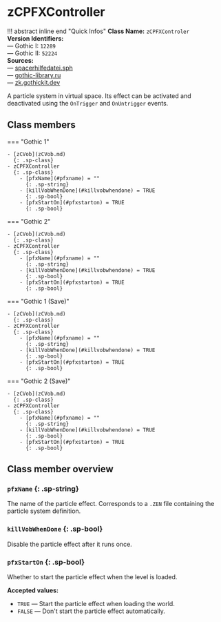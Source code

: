 # zCPFXController

!!! abstract inline end "Quick Infos"
    **Class Name:** `zCPFXControler`<br/>
    **Version Identifiers:**<br />
    — Gothic I: `12289`<br/>
    — Gothic II: `52224`<br/>
    **Sources:**<br/>
    — [spacerhilfedatei.sph](https://wiki.worldofgothic.de/doku.php?id=spacer:hilfedatei)<br/>
    — [gothic-library.ru](http://www.gothic-library.ru/publ/zcpfxcontroler/1-1-0-518)<br/>
    — [zk.gothickit.dev](https://zk.gothickit.dev/engine/objects/zCPFXController/)

A particle system in virtual space. Its effect can be activated and deactivated using the `OnTrigger` and `OnUntrigger`
events.

## Class members

=== "Gothic 1"

    - [zCVob](zCVob.md)
      {: .sp-class}
    - zCPFXController
      {: .sp-class}
        - [pfxName](#pfxname) = ""
          {: .sp-string}
        - [killVobWhenDone](#killvobwhendone) = TRUE
          {: .sp-bool}
        - [pfxStartOn](#pfxstarton) = TRUE
          {: .sp-bool}

=== "Gothic 2"

    - [zCVob](zCVob.md)
      {: .sp-class}
    - zCPFXController
      {: .sp-class}
        - [pfxName](#pfxname) = ""
          {: .sp-string}
        - [killVobWhenDone](#killvobwhendone) = TRUE
          {: .sp-bool}
        - [pfxStartOn](#pfxstarton) = TRUE
          {: .sp-bool}

=== "Gothic 1 (Save)"

    - [zCVob](zCVob.md)
      {: .sp-class}
    - zCPFXController
      {: .sp-class}
        - [pfxName](#pfxname) = ""
          {: .sp-string}
        - [killVobWhenDone](#killvobwhendone) = TRUE
          {: .sp-bool}
        - [pfxStartOn](#pfxstarton) = TRUE
          {: .sp-bool}

=== "Gothic 2 (Save)"

    - [zCVob](zCVob.md)
      {: .sp-class}
    - zCPFXController
      {: .sp-class}
        - [pfxName](#pfxname) = ""
          {: .sp-string}
        - [killVobWhenDone](#killvobwhendone) = TRUE
          {: .sp-bool}
        - [pfxStartOn](#pfxstarton) = TRUE
          {: .sp-bool}

## Class member overview

### `pfxName` {: .sp-string}

The name of the particle effect. Corresponds to a `.ZEN` file containing the particle system definition.

### `killVobWhenDone` {: .sp-bool}

Disable the particle effect after it runs once.

### `pfxStartOn` {: .sp-bool}

Whether to start the particle effect when the level is loaded.

**Accepted values:**

* `TRUE` — Start the particle effect when loading the world.
* `FALSE` —  Don't start the particle effect automatically.
